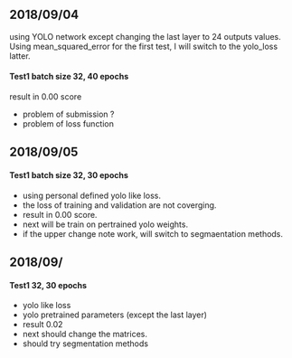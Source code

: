 ## 2018/09/04

using YOLO network except changing the last layer to 24 outputs values.
Using mean_squared_error for the first test, I will switch to the yolo_loss latter.
#### Test1 batch size 32, 40 epochs
result in 0.00 score
- problem of submission ?
- problem of loss function


## 2018/09/05

#### Test1 batch size 32, 30 epochs
- using personal defined yolo like loss.
- the loss of training and validation are not coverging.
- result in 0.00 score.
- next will be train on pertrained yolo weights.
- if the upper change note work, will switch to segmaentation methods.

## 2018/09/
#### Test1 32, 30 epochs
- yolo like loss
- yolo pretrained parameters (except the last layer)
- result 0.02 
- next should change the matrices.
- should try segmentation methods
